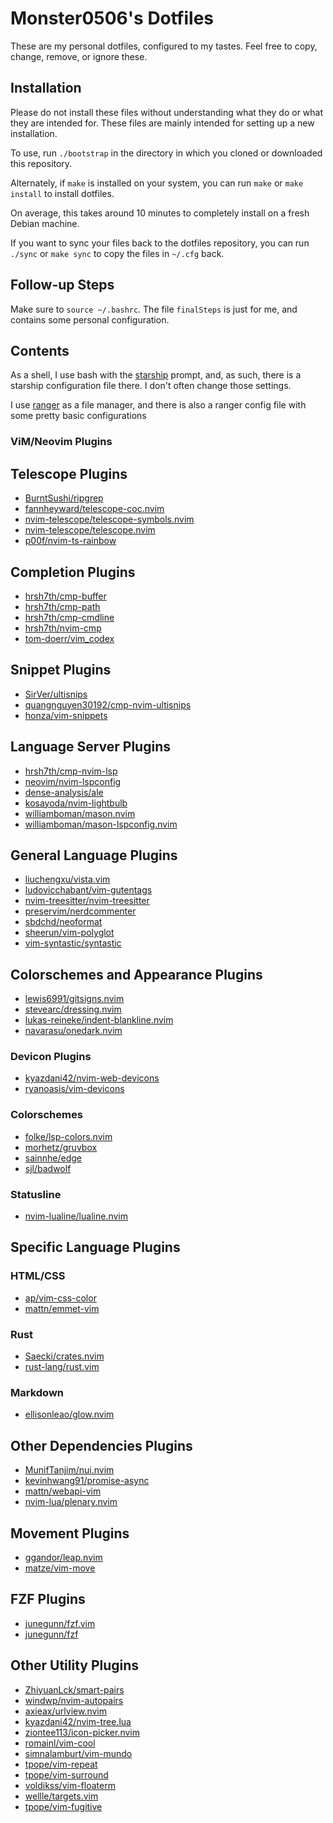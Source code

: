 # Monster0506's Dotfiles

These are my personal dotfiles, configured to my tastes.
Feel free to copy, change, remove, or ignore these.

## Installation

Please do not install these files without understanding what they do or
what they are intended for. These files are mainly intended for setting up
a new installation.

To use, run `./bootstrap` in the directory in which you cloned
or downloaded this repository.

Alternately, if `make` is installed on your system, you can run `make`
or `make install` to install dotfiles.

On average, this takes around 10 minutes to completely install on a fresh
Debian machine.

If you want to sync your files back to the dotfiles repository, you can run
`./sync` or `make sync` to copy the files in `~/.cfg` back.

## Follow-up Steps

Make sure to `source ~/.bashrc`.
The file `finalSteps` is just for me, and contains some personal configuration.

## Contents

As a shell, I use bash with the [starship](https://starship.rs) prompt, and,
as such, there is a starship configuration file there. I don't often change
those settings.

I use [ranger](https://ranger.github.io/) as a file manager, and there is also a
ranger config file with some pretty basic configurations

### ViM/Neovim Plugins

## Telescope Plugins

- [BurntSushi/ripgrep](https://github.com/BurntSushi/ripgrep)
- [fannheyward/telescope-coc.nvim](https://github.com/fannheyward/telescope-coc.nvim)
- [nvim-telescope/telescope-symbols.nvim](https://github.com/nvim-telescope/telescope-symbols.nvim)
- [nvim-telescope/telescope.nvim](https://github.com/nvim-telescope/telescope.nvim)
- [p00f/nvim-ts-rainbow](https://github.com/p00f/nvim-ts-rainbow)

## Completion Plugins

- [hrsh7th/cmp-buffer](https://github.com/hrsh7th/cmp-buffer)
- [hrsh7th/cmp-path](https://github.com/hrsh7th/cmp-path)
- [hrsh7th/cmp-cmdline](https://github.com/hrsh7th/cmp-cmdline)
- [hrsh7th/nvim-cmp](https://github.com/hrsh7th/nvim-cmp)
- [tom-doerr/vim_codex](https://github.com/tom-doerr/vim_codex)

## Snippet Plugins

- [SirVer/ultisnips](https://github.com/SirVer/ultisnips)
- [quangnguyen30192/cmp-nvim-ultisnips](https://github.com/quangnguyen30192/cmp-nvim-ultisnips)
- [honza/vim-snippets](https://github.com/honza/vim-snippets)

## Language Server Plugins

- [hrsh7th/cmp-nvim-lsp](https://github.com/hrsh7th/cmp-nvim-lsp)
- [neovim/nvim-lspconfig](https://github.com/neovim/nvim-lspconfig)
- [dense-analysis/ale](https://github.com/dense-analysis/ale)
- [kosayoda/nvim-lightbulb](https://github.com/kosayoda/nvim-lightbulb)
- [williamboman/mason.nvim](https://github.com/williamboman/mason.nvim)
- [williamboman/mason-lspconfig.nvim](https://github.com/williamboman/mason-lspconfig.nvim)

## General Language Plugins

- [liuchengxu/vista.vim](https://github.com/liuchengxu/vista.vim)
- [ludovicchabant/vim-gutentags](https://github.com/ludovicchabant/vim-gutentags)
- [nvim-treesitter/nvim-treesitter](https://github.com/nvim-treesitter/nvim-treesitter)
- [preservim/nerdcommenter](https://github.com/preservim/nerdcommenter)
- [sbdchd/neoformat](https://github.com/sbdchd/neoformat)
- [sheerun/vim-polyglot](https://github.com/sheerun/vim-polyglot)
- [vim-syntastic/syntastic](https://github.com/vim-syntastic/syntastic)

## Colorschemes and Appearance Plugins

- [lewis6991/gitsigns.nvim](https://github.com/lewis6991/gitsigns.nvim)
- [stevearc/dressing.nvim](https://github.com/stevearc/dressing.nvim)
- [lukas-reineke/indent-blankline.nvim](https://github.com/thaerkh/lukas-reineke/indent-blankline.nvim)
- [navarasu/onedark.nvim](https://github.com/navarasu/onedark.nvim)

### Devicon Plugins

- [kyazdani42/nvim-web-devicons](https://github.com/kyazdani42/nvim-web-devicons)
- [ryanoasis/vim-devicons](https://github.com/ryanoasis/vim-devicons)

### Colorschemes

- [folke/lsp-colors.nvim](https://github.com/folke/lsp-colors.nvim)
- [morhetz/gruvbox](https://github.com/morhetz/gruvbox)
- [sainnhe/edge](https://github.com/sainnhe/edge)
- [sjl/badwolf](https://github.com/sjl/badwolf)

### Statusline

- [nvim-lualine/lualine.nvim](https://github.com/nvim-lualine/lualine.nvim)

## Specific Language Plugins

### HTML/CSS

- [ap/vim-css-color](https://github.com/ap/vim-css-color)
- [mattn/emmet-vim](https://github.com/mattn/emmet-vim)

### Rust

- [Saecki/crates.nvim](https://github.com/Saecki/crates.nvim)
- [rust-lang/rust.vim](https://github.com/rust-lang/rust.vim)

### Markdown

- [ellisonleao/glow.nvim](https://github.com/ellisonleao/glow.nvim)

## Other Dependencies Plugins

- [MunifTanjim/nui.nvim](https://github.com/MunifTanjim/nui.nvim)
- [kevinhwang91/promise-async](https://github.com/kevinhwang91/promise-async)
- [mattn/webapi-vim](https://github.com/mattn/webapi-vim)
- [nvim-lua/plenary.nvim](https://github.com/nvim-lua/plenary.nvim)

## Movement Plugins

- [ggandor/leap.nvim](https://github.com/ggandor/leap.nvim)
- [matze/vim-move](https://github.com/matze/vim-move)

## FZF Plugins

- [junegunn/fzf.vim](https://github.com/junegunn/fzf.vim)
- [junegunn/fzf](https://github.com/junegunn/fzf)

## Other Utility Plugins

- [ZhiyuanLck/smart-pairs](https://github.com/ZhiyuanLck/smart-pairs)
- [windwp/nvim-autopairs](https://github.com/windwp/nvim-autopairs)
- [axieax/urlview.nvim](https://github.com/axieax/urlview.nvim)
- [kyazdani42/nvim-tree.lua](https://github.com/kyazdani42/nvim-tree.lua)
- [ziontee113/icon-picker.nvim](https://github.com/ziontee113/icon-picker.nvim)
- [romainl/vim-cool](https://github.com/romainl/vim-cool)
- [simnalamburt/vim-mundo](https://github.com/simnalamburt/vim-mundo)
- [tpope/vim-repeat](https://github.com/tpope/vim-repeat)
- [tpope/vim-surround](https://github.com/tpope/vim-surround)
- [voldikss/vim-floaterm](https://github.com/voldikss/vim-floaterm)
- [wellle/targets.vim](https://github.com/wellle/targets.vim)
- [tpope/vim-fugitive](https://github.com/tpope/vim-fugitive)

